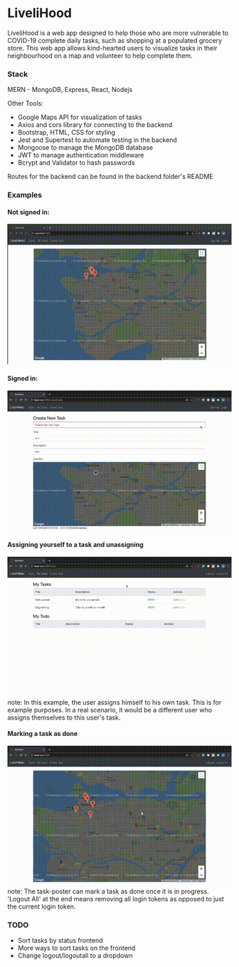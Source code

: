 # LiveliHood

LiveliHood is a web app designed to help those who are more vulnerable to COVID-19 complete daily tasks, such as shopping at a populated grocery store. This web app allows kind-hearted users to visualize tasks in their neighbourhood on a map and volunteer to help complete them.

### Stack

MERN - MongoDB, Express, React, Nodejs

Other Tools:

- Google Maps API for visualization of tasks
- Axios and cors library for connecting to the backend
- Bootstrap, HTML, CSS for styling
- Jest and Supertest to automate testing in the backend
- Mongoose to manage the MongoDB database
- JWT to manage authentication middleware
- Bcrypt and Validator to hash passwords

Routes for the backend can be found in the backend folder's README

### Examples

#### Not signed in:

![Not signed in example](gifs/notSignedIn.gif)

#### Signed in:

![Signed in example](gifs/signedIn.gif)

#### Assigning yourself to a task and unassigning

![Assigning task example](gifs/assigningAndUnassigning.gif) \
note: In this example, the user assigns himself to his own task. This is for example purposes. In a real scenario, it would be a different user who assigns themselves to this user's task.

#### Marking a task as done

![Marking task as done example](gifs/markingTaskAsDone.gif) \
note: The task-poster can mark a task as done once it is in progress.\
'Logout All' at the end means removing all login tokens as opposed to just the current login token.

### TODO

- Sort tasks by status frontend
- More ways to sort tasks on the frontend
- Change logout/logoutall to a dropdown
